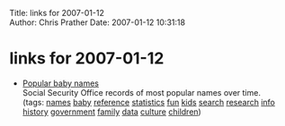 Title: links for 2007-01-12  
Author: Chris Prather
Date: 2007-01-12 10:31:18

# links for 2007-01-12
<ul class="delicious">
	<li>
		<div class="delicious-link"><a href="http://www.ssa.gov/OACT/babynames/">Popular baby names</a></div>
		<div class="delicious-extended">Social Security Office records of most popular names over time.</div>
		<div class="delicious-tags">(tags: <a href="http://del.icio.us/perigrin/names">names</a> <a href="http://del.icio.us/perigrin/baby">baby</a> <a href="http://del.icio.us/perigrin/reference">reference</a> <a href="http://del.icio.us/perigrin/statistics">statistics</a> <a href="http://del.icio.us/perigrin/fun">fun</a> <a href="http://del.icio.us/perigrin/kids">kids</a> <a href="http://del.icio.us/perigrin/search">search</a> <a href="http://del.icio.us/perigrin/research">research</a> <a href="http://del.icio.us/perigrin/info">info</a> <a href="http://del.icio.us/perigrin/history">history</a> <a href="http://del.icio.us/perigrin/government">government</a> <a href="http://del.icio.us/perigrin/family">family</a> <a href="http://del.icio.us/perigrin/data">data</a> <a href="http://del.icio.us/perigrin/culture">culture</a> <a href="http://del.icio.us/perigrin/children">children</a>)</div>
	</li>
</ul>

